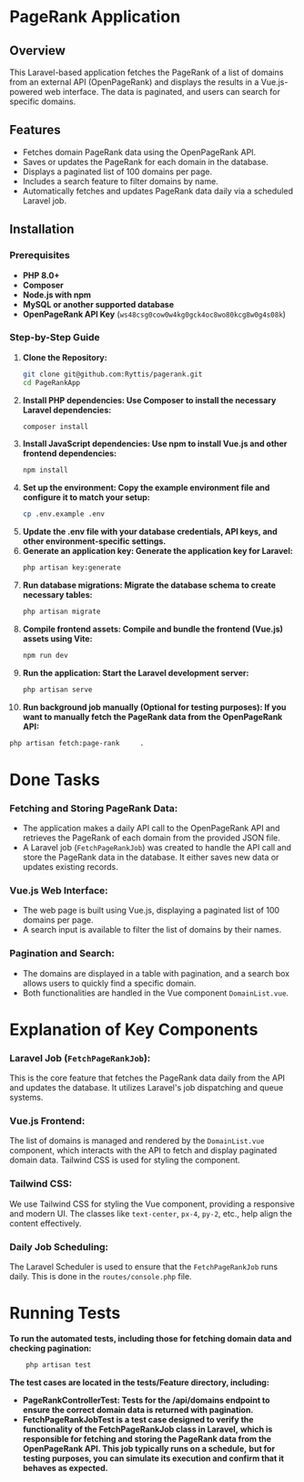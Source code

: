# PageRank Application

## Overview

This Laravel-based application fetches the PageRank of a list of domains from an external API (OpenPageRank) and displays the results in a Vue.js-powered web interface. The data is paginated, and users can search for specific domains.

## Features
- Fetches domain PageRank data using the OpenPageRank API.
- Saves or updates the PageRank for each domain in the database.
- Displays a paginated list of 100 domains per page.
- Includes a search feature to filter domains by name.
- Automatically fetches and updates PageRank data daily via a scheduled Laravel job.

## Installation

### Prerequisites
- **PHP 8.0+**
- **Composer**
- **Node.js with npm**
- **MySQL or another supported database**
- **OpenPageRank API Key** (`ws48csg0cow0w4kg0gck4oc8wo80kcg8w0g4s08k`)

### Step-by-Step Guide

1. **Clone the Repository:**
   ```bash
   git clone git@github.com:Ryttis/pagerank.git
   cd PageRankApp
2. **Install PHP dependencies: Use Composer to install the necessary Laravel dependencies:**
   ```bash
   composer install
3. **Install JavaScript dependencies: Use npm to install Vue.js and other frontend dependencies:**
   ```bash
   npm install
4. **Set up the environment: Copy the example environment file and configure it to match your setup:**
   ```bash
   cp .env.example .env
5. **Update the .env file with your database credentials, API keys, and other environment-specific settings.**
6. **Generate an application key: Generate the application key for Laravel:**
   ```` bash
   php artisan key:generate
7. **Run database migrations: Migrate the database schema to create necessary tables:**
   ````bash
   php artisan migrate
8. **Compile frontend assets: Compile and bundle the frontend (Vue.js) assets using Vite:**
   ````bash
   npm run dev
9. **Run the application: Start the Laravel development server:**
   ````bash
   php artisan serve
10. **Run background job manually (Optional for testing purposes): If you want to manually fetch the PageRank data from the OpenPageRank API:**
   ````bash
   php artisan fetch:page-rank     .
   ````
# Done Tasks

### Fetching and Storing PageRank Data:
- The application makes a daily API call to the OpenPageRank API and retrieves the PageRank of each domain from the provided JSON file.
- A Laravel job (`FetchPageRankJob`) was created to handle the API call and store the PageRank data in the database. It either saves new data or updates existing records.

### Vue.js Web Interface:
- The web page is built using Vue.js, displaying a paginated list of 100 domains per page.
- A search input is available to filter the list of domains by their names.

### Pagination and Search:
- The domains are displayed in a table with pagination, and a search box allows users to quickly find a specific domain.
- Both functionalities are handled in the Vue component `DomainList.vue`.

# Explanation of Key Components

### Laravel Job (`FetchPageRankJob`):
This is the core feature that fetches the PageRank data daily from the API and updates the database. It utilizes Laravel's job dispatching and queue systems.

### Vue.js Frontend:
The list of domains is managed and rendered by the `DomainList.vue` component, which interacts with the API to fetch and display paginated domain data. Tailwind CSS is used for styling the component.

### Tailwind CSS:
We use Tailwind CSS for styling the Vue component, providing a responsive and modern UI. The classes like `text-center`, `px-4`, `py-2`, etc., help align the content effectively.

### Daily Job Scheduling:
The Laravel Scheduler is used to ensure that the `FetchPageRankJob` runs daily. This is done in the `routes/console.php` file.

# Running Tests

**To run the automated tests, including those for fetching domain data and checking pagination:**
````bash
    php artisan test
````
**The test cases are located in the tests/Feature directory, including:**

- **PageRankControllerTest: Tests for the /api/domains endpoint to ensure the correct domain data is returned with pagination.**
- **FetchPageRankJobTest is a test case designed to verify the functionality of the FetchPageRankJob class in Laravel,**
**which is responsible for fetching and storing the PageRank data from the OpenPageRank API. This job typically runs on a schedule,**
**but for testing purposes, you can simulate its execution and confirm that it behaves as expected.**

